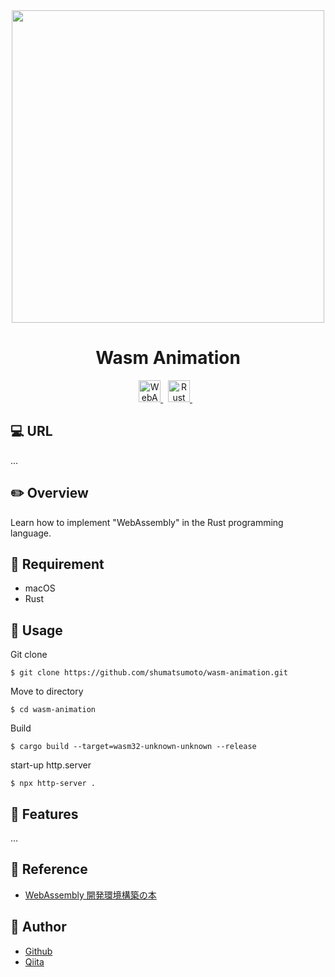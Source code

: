 <div align="center">
  <img src="https://user-images.githubusercontent.com/11171872/203345580-40a14fa9-b1f0-4c29-a042-138ff78f7d9b.jpg" width="500">
</div>

<h1 align="center">Wasm Animation</h1>

<div align="center">
  <a href="https://webassembly.org/" target="_blank">
    <img src="https://github.com/shumatsumoto/wasm-graphic/assets/11171872/44abef11-5cc8-4dd4-8e2a-e94b698da581" alt="WebAssembly" height="35">
  </a>&nbsp;
  <a href="https://www.rust-lang.org/ja" target="_blank">
    <img src="https://github.com/shumatsumoto/wasm-graphic/assets/11171872/41eee1d4-7672-4217-bca5-b0e132732250" alt="Rust" height="35">
  </a>&nbsp;&nbsp;
</div>

## :computer: URL

...

## :pencil2: Overview

Learn how to implement "WebAssembly" in the Rust programming language.

## :hammer: Requirement

- macOS
- Rust

## :pushpin: Usage

Git clone
```
$ git clone https://github.com/shumatsumoto/wasm-animation.git
```
Move to directory
```
$ cd wasm-animation
```
Build
```
$ cargo build --target=wasm32-unknown-unknown --release
```
start-up http.server
```
$ npx http-server .
```

## :railway_car: Features

...

## :green_book: Reference

- [WebAssembly 開発環境構築の本](https://wasm-dev-book.netlify.app/)

## :hatching_chick: Author

- [Github](https://github.com/shumatsumoto)
- [Qiita](https://qiita.com/ShuMatsumoto)

